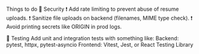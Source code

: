 Things to do 
🔐 Security
❗ Add rate limiting to prevent abuse of resume uploads.
❗ Sanitize file uploads on backend (filenames, MIME type check).
❗ Avoid printing secrets like ORIGIN in prod logs.

🧪 Testing
Add unit and integration tests with something like:
Backend: pytest, httpx, pytest-asyncio
Frontend: Vitest, Jest, or React Testing Library